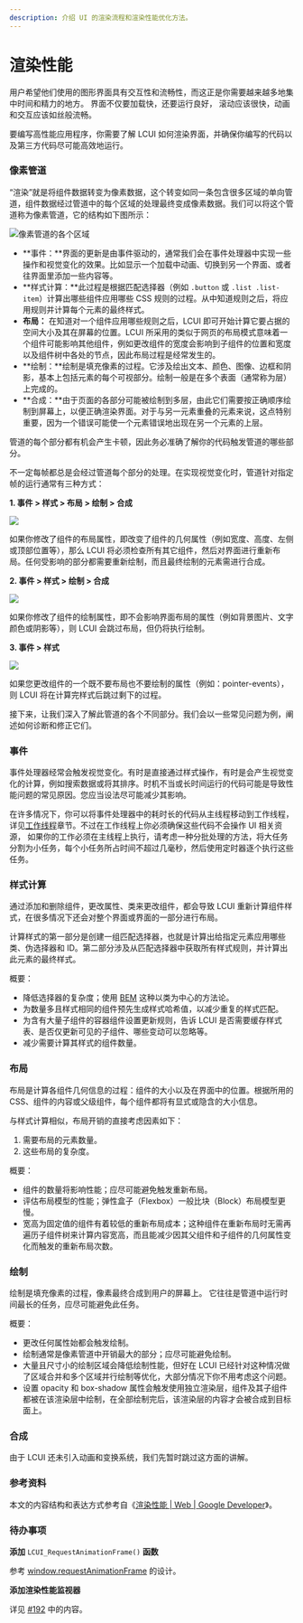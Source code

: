```yaml
---
description: 介绍 UI 的渲染流程和渲染性能优化方法。
---
```


# 渲染性能

用户希望他们使用的图形界面具有交互性和流畅性，而这正是你需要越来越多地集中时间和精力的地方。 界面不仅要加载快，还要运行良好， 滚动应该很快，动画和交互应该如丝般流畅。

要编写高性能应用程序，你需要了解 LCUI 如何渲染界面，并确保你编写的代码以及第三方代码尽可能高效地运行。

### 像素管道

 “渲染”就是将组件数据转变为像素数据，这个转变如同一条包含很多区域的单向管道，组件数据经过管道中的每个区域的处理最终变成像素数据。我们可以将这个管道称为像素管道，它的结构如下图所示：

![&#x50CF;&#x7D20;&#x7BA1;&#x9053;&#x7684;&#x5404;&#x4E2A;&#x533A;&#x57DF;](../.gitbook/assets/pixel-pipe-1.png)

* **事件：**界面的更新是由事件驱动的，通常我们会在事件处理器中实现一些操作和视觉变化的效果。比如显示一个加载中动画、切换到另一个界面、或者往界面里添加一些内容等。
* **样式计算：**此过程是根据匹配选择器（例如 `.button` 或 `.list .list-item`）计算出哪些组件应用哪些 CSS 规则的过程。从中知道规则之后，将应用规则并计算每个元素的最终样式。
* **布局：** 在知道对一个组件应用哪些规则之后，LCUI 即可开始计算它要占据的空间大小及其在屏幕的位置。LCUI 所采用的类似于网页的布局模式意味着一个组件可能影响其他组件，例如更改组件的宽度会影响到子组件的位置和宽度以及组件树中各处的节点，因此布局过程是经常发生的。
* **绘制：**绘制是填充像素的过程。它涉及绘出文本、颜色、图像、边框和阴影，基本上包括元素的每个可视部分。绘制一般是在多个表面（通常称为层）上完成的。
* **合成：**由于页面的各部分可能被绘制到多层，由此它们需要按正确顺序绘制到屏幕上，以便正确渲染界面。对于与另一元素重叠的元素来说，这点特别重要，因为一个错误可能使一个元素错误地出现在另一个元素的上层。

管道的每个部分都有机会产生卡顿，因此务必准确了解你的代码触发管道的哪些部分。

不一定每帧都总是会经过管道每个部分的处理。在实现视觉变化时，管道针对指定帧的运行通常有三种方式：

**1. 事件 &gt; 样式 &gt; 布局 &gt; 绘制 &gt; 合成**

![](../.gitbook/assets/pixel-pipe-1.png)

如果你修改了组件的布局属性，即改变了组件的几何属性（例如宽度、高度、左侧或顶部位置等），那么 LCUI 将必须检查所有其它组件，然后对界面进行重新布局。任何受影响的部分都需要重新绘制，而且最终绘制的元素需进行合成。

**2. 事件 &gt; 样式 &gt; 绘制 &gt; 合成**

![](../.gitbook/assets/pixel-pipe-2.png)

如果你修改了组件的绘制属性，即不会影响界面布局的属性（例如背景图片、文字颜色或阴影等），则 LCUI 会跳过布局，但仍将执行绘制。

**3. 事件 &gt; 样式**

![](../.gitbook/assets/pixel-pipe-3.png)

如果您更改组件的一个既不要布局也不要绘制的属性（例如：pointer-events），则 LCUI 将在计算完样式后跳过剩下的过程。

接下来，让我们深入了解此管道的各个不同部分。我们会以一些常见问题为例，阐述如何诊断和修正它们。

### 事件

事件处理器经常会触发视觉变化。有时是直接通过样式操作，有时是会产生视觉变化的计算，例如搜索数据或将其排序。时机不当或长时间运行的代码可能是导致性能问题的常见原因。您应当设法尽可能减少其影响。

在许多情况下，你可以将事件处理器中的耗时长的代码从主线程移动到工作线程，详见[工作线程](../app/worker.md)章节。不过在工作线程上你必须确保这些代码不会操作 UI 相关资源， 如果你的工作必须在主线程上执行，请考虑一种分批处理的方法，将大任务分割为小任务，每个小任务所占时间不超过几毫秒，然后使用定时器逐个执行这些任务。

### 样式计算

通过添加和删除组件，更改属性、类来更改组件，都会导致 LCUI 重新计算组件样式，在很多情况下还会对整个界面或界面的一部分进行布局。

计算样式的第一部分是创建一组匹配选择器，也就是计算出给指定元素应用哪些类、伪选择器和 ID。第二部分涉及从匹配选择器中获取所有样式规则，并计算出此元素的最终样式。

概要：

* 降低选择器的复杂度；使用 [BEM](http://getbem.com/introduction/) 这种以类为中心的方法论。
* 为数量多且样式相同的组件预先生成样式哈希值，以减少重复的样式匹配。
* 为含有大量子组件的容器组件设置更新规则，告诉 LCUI 是否需要缓存样式表、是否仅更新可见的子组件、哪些变动可以忽略等。
* 减少需要计算其样式的组件数量。

### 布局

布局是计算各组件几何信息的过程：组件的大小以及在界面中的位置。根据所用的 CSS、组件的内容或父级组件，每个组件都将有显式或隐含的大小信息。

与样式计算相似，布局开销的直接考虑因素如下：

1. 需要布局的元素数量。
2. 这些布局的复杂度。

概要：

* 组件的数量将影响性能；应尽可能避免触发重新布局。
* 评估布局模型的性能；弹性盒子（Flexbox）一般比块（Block）布局模型更慢。
* 宽高为固定值的组件有着较低的重新布局成本；这种组件在重新布局时无需再遍历子组件树来计算内容宽高，而且能减少因其父组件和子组件的几何属性变化而触发的重新布局次数。

### 绘制

绘制是填充像素的过程，像素最终合成到用户的屏幕上。 它往往是管道中运行时间最长的任务，应尽可能避免此任务。

概要：

* 更改任何属性始都会触发绘制。
* 绘制通常是像素管道中开销最大的部分；应尽可能避免绘制。
* 大量且尺寸小的绘制区域会降低绘制性能，但好在 LCUI 已经针对这种情况做了区域合并和多个区域并行绘制等优化，大部分情况下你不用考虑这个问题。
* 设置 opacity 和 box-shadow 属性会触发使用独立渲染层，组件及其子组件都被在该渲染层中绘制，在全部绘制完后，该渲染层的内容才会被合成到目标面上。

### 合成

由于 LCUI 还未引入动画和变换系统，我们先暂时跳过这方面的讲解。

### 参考资料

本文的内容结构和表达方式参考自《[渲染性能 \| Web \| Google Developer](https://developers.google.cn/web/fundamentals/performance/rendering)》。

### 待办事项

**添加** `LCUI_RequestAnimationFrame()` **函数**

参考 [window.requestAnimationFrame](https://developer.mozilla.org/zh-CN/docs/Web/API/Window/requestAnimationFrame) 的设计。

**添加渲染性能监视器**

详见 [\#192](https://github.com/lc-soft/LCUI/issues/192) 中的内容。



